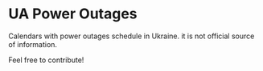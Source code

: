 # UA Power Outages
Calendars with power outages schedule in Ukraine. it is not official source of information.

Feel free to contribute!
